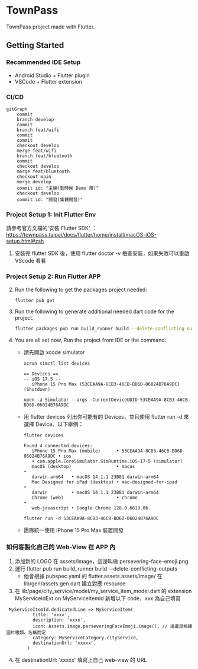# TownPass

TownPass project made with Flutter.

## Getting Started

### Recommended IDE Setup
- Android Studio + Flutter plugin
- VSCode + Flutter extension

### CI/CD
```mermaid
gitGraph
    commit
    branch develop
    commit
    branch feat/wifi
    commit
    commit
    checkout develop
    merge feat/wifi
    branch feat/bluetooth
    commit
    checkout develop
    merge feat/bluetooth
    checkout main
    merge develop
    commit id: "主線(到時候 Demo 用)"
    checkout develop
    commit id: "開發(集體開發)"
```


### Project Setup 1: Init Flutter Env
請參考官方文檔的'安裝 Flutter SDK'
： https://townpass.taipei/docs/flutter/home/install/macOS-iOS-setup.html#zsh
1. 安裝完 flutter SDK 後，使用 flutter doctor -v 檢查安裝，如果失敗可以重啟 VScode 看看

### Project Setup 2: Run Flutter APP
2. Run the following to get the packages project needed:

   ``` bash
   flutter pub get
   ```

3. Run the following to generate additional needed dart code for the project.

   ``` bash
   flutter packages pub run build_runner build --delete-conflicting-outputs
   ```
4. You are all set now, Run the project from IDE or the command:

   * 請先開啟 xcode simulator
      ```
      xcrun simctl list devices

      == Devices ==
      -- iOS 17.5 --
         iPhone 15 Pro Max (53CEAA9A-8CB3-46CB-BD6D-06024B76A9DC) (Shutdown) 
      ```
      ```
      open -a Simulator --args -CurrentDeviceUDID 53CEAA9A-8CB3-46CB-BD6D-06024B76A9DC
      ```
      
   * 用 flutter devices 列出你可能有的 Devices，並且使用 flutter run -d <device id> 來選擇 Device。以下舉例：
      ```
      flutter devices

      Found 4 connected devices:
         iPhone 15 Pro Max (mobile)      • 53CEAA9A-8CB3-46CB-BD6D-06024B76A9DC • ios
         • com.apple.CoreSimulator.SimRuntime.iOS-17-5 (simulator)
         macOS (desktop)                 • macos                                •
         darwin-arm64   • macOS 14.1.1 23B81 darwin-arm64
         Mac Designed for iPad (desktop) • mac-designed-for-ipad                •
         darwin         • macOS 14.1.1 23B81 darwin-arm64
         Chrome (web)                    • chrome                               •
         web-javascript • Google Chrome 128.0.6613.86
      ```
      ```
      flutter run -d 53CEAA9A-8CB3-46CB-BD6D-06024B76A9DC
      ```

   * 團隊統一使用 iPhone 15 Pro Max 裝置開發


### 如何客製化自己的 Web-View 在 APP 內
1. 添加新的 LOGO 在 assets/image，這邊叫做 persevering-face-emoji.png
2. 運行 flutter pub run build_runner build --delete-conflicting-outputs
   - 他會根據 pubspec.yaml 的 flutter.assets.assets/image/ 在 lib/gen/assets.gen.dart 建立對應 resource
3. 在 lib/page/city_service/model/my_service_item_model.dart 的 extension MyServiceIdExt on MyServiceItemId 新增以下 code，xxx 為自己填寫
```
 MyServiceItemId.dedicatedLine => MyServiceItem(
          title: 'xxxx',
          description: 'xxxx',
          icon: Assets.image.perseveringFaceEmoji.image(), // 這邊是根據圖片種類、名稱而定
          category: MyServiceCategory.cityService,
          destinationUrl: 'xxxxx',
        )
```
4. 在 destinationUrl: 'xxxxx' 填寫上自己 web-view 的 URL


